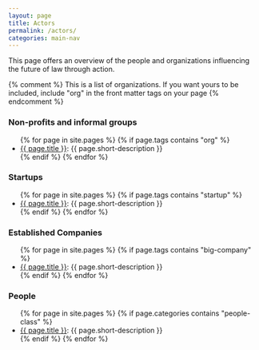 ```yaml
---
layout: page
title: Actors
permalink: /actors/
categories: main-nav
---
```


This page offers an overview of the people and organizations influencing the future of law through action.

{% comment %}
This is a list of organizations. If you want yours to be included, include "org" in the front matter tags on your page
{% endcomment %}

<h3>Non-profits and informal groups</h3>
<ul>
	{% for page in site.pages %}
		{% if page.tags contains "org" %}
			<li>
				<a href="{{ page.url }}">{{ page.title }}</a>: {{ page.short-description }}
			</li>
		{% endif %}
	{% endfor %}
</ul>

<h3>Startups</h3>
<ul>
	{% for page in site.pages %}
		{% if page.tags contains "startup" %}
			<li>
				<a href="{{ page.url }}">{{ page.title }}</a>: {{ page.short-description }}
			</li>
		{% endif %}
	{% endfor %}
</ul>


<h3>Established Companies</h3>
<ul>
	{% for page in site.pages %}
		{% if page.tags contains "big-company" %}
			<li>
				<a href="{{ page.url }}">{{ page.title }}</a>: {{ page.short-description }}
			</li>
		{% endif %}
	{% endfor %}
</ul>


<h3>People</h3>
<ul>
	{% for page in site.pages %}
		{% if page.categories contains "people-class" %}
			<li>
				<a href="{{ page.url }}">{{ page.title }}</a>: {{ page.short-description }}
			</li>
		{% endif %}
	{% endfor %}
</ul>


